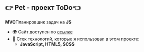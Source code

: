 ##  👉 Pet - проект ToDo👈

**MVC**Планировщик задач на **JS**

-   🌍 Сайт доступен по [ссылке](https://sergey-kozlov-developer.github.io/todo-js/quiz.html)
-   🚀 Стек технологий, которые я использовал в этом проекте:
    -   **JavaScript, HTML5, SCSS**

